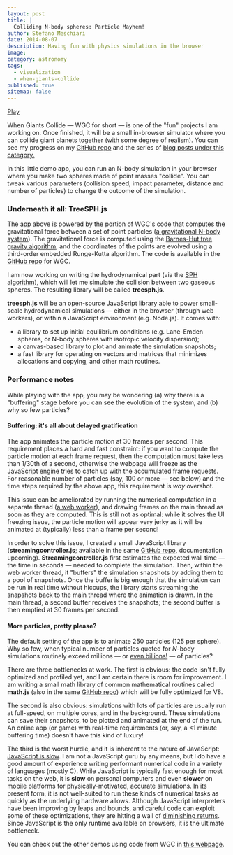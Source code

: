 ```yaml
---
layout: post
title: |
  Colliding N-body spheres: Particle Mayhem!
author: Stefano Meschiari
date: 2014-08-07
description: Having fun with physics simulations in the browser
image:
category: astronomy
tags:
  - visualization
  - when-giants-collide
published: true
sitemap: false
---
```

<a href="http://www.stefanom.org/wgc/test_nbody.html" class="ui fluid button">
<i class="play icon"></i>
Play
</a>

When Giants Collide — WGC for short — is one of the "fun" projects I am working on. Once finished, it will be a small in-browser simulator where you can collide giant planets together (with some degree of realism). You can see my progress on my <a href="https://github.com/stefano-meschiari/WhenGiantsCollide">GitHub repo</a> and the series of <a href="http://www.stefanom.org/category/when-giants-collide/" target="_blank">blog posts under this category.</a>

<!--more-->
In this little demo app, you can run an N-body simulation in your browser where you make two spheres made of point masses "collide". You can tweak various parameters (collision speed,  impact parameter, distance and number of particles) to change the outcome of the simulation.

<h3>Underneath it all: TreeSPH.js</h3>
The app above is powered by the portion of WGC's code that computes the gravitational force between a set of point particles (<a href="http://www.scholarpedia.org/article/N-body_simulations_(gravitational)" target="_blank">a gravitational N-body system</a>). The gravitational force is computed using the <a title="An interactive Barnes-Hut tree" href="http://www.stefanom.org/bh-tree/" target="_blank">Barnes-Hut tree gravity algorithm</a>, and the coordinates of the points are evolved using a third-order embedded Runge-Kutta algorithm. The code is available in the <a href="https://github.com/stefano-meschiari/WhenGiantsCollide" target="_blank">GitHub repo</a> for WGC.

I am now working on writing the hydrodynamical part (via the <a href="http://en.wikipedia.org/wiki/Smoothed-particle_hydrodynamics" target="_blank">SPH algorithm</a>), which will let me simulate the collision between two gaseous spheres. The resulting library will be called <strong>treesph.js</strong>.

<strong>treesph.js </strong>will be an open-source JavaScript library able to power small-scale hydrodynamical simulations — either in the browser (through web workers), or within a JavaScript environment (e.g. Node.js). It comes with:

- a library to set up initial equilibrium conditions (e.g. Lane-Emden spheres, or N-body spheres with isotropic velocity dispersion);
- a canvas-based library to plot and animate the simulation snapshots;
- a fast library for operating on vectors and matrices that minimizes allocations and copying, and other math routines.

<h3>Performance notes</h3>
While playing with the app, you may be wondering (a) why there is a "buffering" stage before you can see the evolution of the system, and (b) why so few particles?
<h4>Buffering: it's all about delayed gratification</h4>
The app animates the particle motion at 30 frames per second. This requirement places a hard and fast constraint: if you want to compute the particle motion at each frame request, then the computation must take less than 1/30th of a second, otherwise the webpage will freeze as the JavaScript engine tries to catch up with the accumulated frame requests. For reasonable number of particles (say, 100 or more — see below) and the time steps required by the above app, this requirement is <em>way </em>overshot.

This issue can be ameliorated by running the numerical computation in a separate thread (<a href="https://developer.mozilla.org/en-US/docs/Web/Guide/Performance/Using_web_workers" target="_blank">a web worker</a>), and drawing frames on the main thread as soon as they are computed. This is still not as optimal: while it solves the UI freezing issue, the particle motion will appear very jerky as it will be animated at (typically) less than a frame per second!

In order to solve this issue, I created a small JavaScript library (<strong>streamingcontroller.js</strong>; available in the same <a href="https://github.com/stefano-meschiari/WhenGiantsCollide" target="_blank">GitHub repo</a>, documentation upcoming). <strong>Streamingcontroller.js </strong>first estimates the expected wall time — the time in seconds — needed to complete the simulation. Then, within the web worker thread, it "buffers" the simulation snapshots by adding them to a pool of snapshots. Once the buffer is big enough that the simulation can be run in real time without hiccups, the library starts streaming the snapshots back to the main thread where the animation is drawn. In the main thread, a second buffer receives the snapshots; the second buffer is then emptied at 30 frames per second.
<h4>More particles, pretty please?</h4>
The default setting of the app is to animate 250 particles (125 per sphere). Why so few, when typical number of particles quoted for <em>N</em>-body simulations routinely exceed millions — or <a href="http://www.mpa-garching.mpg.de/galform/virgo/millennium/index.shtml" target="_blank">even billions!</a> — of particles?

There are three bottlenecks at work. The first is obvious: the code isn't fully optimized and profiled yet, and I am certain there is room for improvement. I am writing a small math library of common mathematical routines called <strong>math.js </strong>(also in the same <a href="https://github.com/stefano-meschiari/WhenGiantsCollide" target="_blank">GitHub repo</a>) which will be fully optimized for V8.

The second is also obvious: simulations with lots of particles are usually run at full-speed, on multiple cores, and in the background. These simulations can save their snapshots, to be plotted and animated at the end of the run. An online app (or game) with real-time requirements (or, say, a &lt;1 minute buffering time) doesn't have this kind of luxury!

The third is the worst hurdle, and it is inherent to the nature of JavaScript: <a href="http://sealedabstract.com/rants/why-mobile-web-apps-are-slow/" target="_blank">JavaScript is slow</a>. I am not a JavaScript guru by any means, but I do have a good amount of experience writing performant numerical code in a variety of languages (mostly C). While JavaScript is typically fast enough for most tasks on the web, it is<i> </i><strong>slow</strong> on personal computers and even <strong>slower</strong> on mobile platforms for physically-motivated, accurate simulations. In its present form, it is not well-suited to run these kinds of numerical tasks as quickly as the underlying hardware allows. Although JavaScript interpreters have been improving by leaps and bounds, and careful code can exploit some of these optimizations, they are hitting a wall of <a href="http://sealedabstract.com/wp-content/uploads/2013/07/Screen-Shot-2013-07-09-at-3.59.43-PM.png" target="_blank">diminishing returns</a>. Since JavaScript is the only runtime available on browsers, it is the ultimate bottleneck.

You can check out the other demos using code from WGC in <a href="http://www.stefanom.org/wgc" target="_blank">this webpage</a>.
